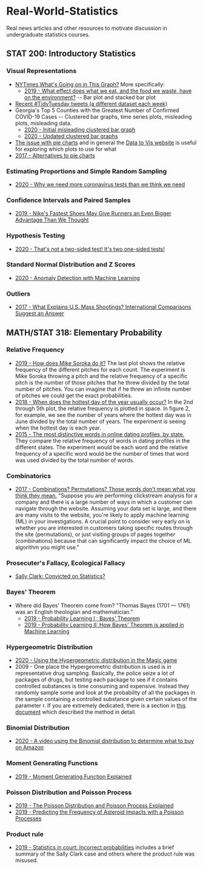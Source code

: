# Real-World-Statistics
Real news articles and other resources to motivate discussion in undergraduate statistics courses.

## STAT 200: Introductory Statistics

### Visual Representations
* [NYTimes What's Going on in This Graph?](https://www.nytimes.com/column/whats-going-on-in-this-graph) More specifically:
  * [2019 - What effect does what we eat, and the food we waste, have on the environment?](https://www.nytimes.com/2019/12/05/learning/whats-going-on-in-this-graph-dec-11-2019.html) -- Bar plot and stacked bar plot
* [Recent #TidyTuesday tweets (a different dataset each week)](https://nsgrantham.shinyapps.io/tidytuesdayrocks/?_ga=2.251706177.951614769.1592282974-1979553968.1592282974)
* Georgia's Top 5 Counties with the Greatest Number of Confirmed COVID-19 Cases -- Clustered bar graphs, time series plots, misleading plots, misleading data.
  * [2020 - Initial misleading clustered bar graph](https://www.vox.com/covid-19-coronavirus-us-response-trump/2020/5/18/21262265/georgia-covid-19-cases-declining-reopening)
  * [2020 - Updated clustered bar graphs](https://www.gpbnews.org/post/georgia-s-gaffe-prone-covid-19-dashboard-useful-if-you-know-where-look)
* [The issue with pie charts](https://www.data-to-viz.com/caveat/pie.html) and in general the [Data to Vis website](https://www.data-to-viz.com/#explore) is useful for exploring which plots to use for what
* [2017 - Alternatives to pie charts](https://dataviz.love/2017/03/17/alternative-chart-types-pie-chart/)

### Estimating Proportions and Simple Random Sampling
* [2020 - Why we need more coronavirus tests than we think we need](https://rss.onlinelibrary.wiley.com/doi/full/10.1111/1740-9713.01398)

### Confidence Intervals and Paired Samples
* [2019 - Nike's Fastest Shoes May Give Runners an Even Bigger Advantage Than We Thought](https://www.nytimes.com/interactive/2019/12/13/upshot/nike-vaporfly-next-percent-shoe-estimates.html)

### Hypothesis Testing
* [2020 - That's not a two-sided test! It's two one-sided tests!](https://www.researchgate.net/publication/341725597_That%27s_Not_a_Two-Sided_Test_It%27s_Two_One-Sided_Tests)

### Standard Normal Distribution and Z Scores
* [2020 - Anomaly Detection with Machine Learning](https://www.ericsson.com/en/blog/2020/4/anomaly-detection-with-machine-learning)

### Outliers
* [2017 - What Explains U.S. Mass Shootings? International Comparisons Suggest an Answer](https://www.nytimes.com/2017/11/07/world/americas/mass-shootings-us-international.html)

## MATH/STAT 318: Elementary Probability

### Relative Frequency
* [2019 - How does Mike Soroka do it?](https://blogs.fangraphs.com/how-does-mike-soroka-do-it/) The last plot shows the relative frequency of the different pitches for each count. The experiment is Mike Soroka throwing a pitch and the relative frequency of a specific pitch is the number of those pitches that he threw divided by the total number of pitches. You can imagine that if he threw an infinite number of pitches we could get the exact probabilities.
* [2018 - When does the hottest day of the year usually occur?](https://www.forbes.com/sites/brianbrettschneider/2018/07/08/when-does-the-hottest-day-of-the-year-usually-occur/#36f132e3548c) In the 2nd through 5th plot, the relative frequency is plotted in space. In figure 2, for example, we see the number of years where the hottest day was in June divided by the total number of years. The experiment is seeing when the hottest day is each year.
* [2015 - The most distinctive words in online dating profiles, by state.](https://www.vox.com/2015/4/23/8479241/map-online-dating-profile) They compare the relative frequency of words in dating profiles in the different states. The experiment would be each word and the relative frequency of a specific word would be the number of times that word was used divided by the total number of words.

### Combinatorics
* [2017 - Combinations? Permutations? Those words don't mean what you think they mean.](https://www.theregister.com/2017/10/18/common_analytics_machine_learning_mistakes_2/?utm_source=rss&utm_medium=Sendible&utm_campaign=RSS) "Suppose you are performing clickstream analysis for a company and there is a large number of ways in which a customer can navigate through the website. Assuming your data set is large, and there are many visits to the website, you're likely to apply machine learning (ML) in your investigations. A crucial point to consider very early on is whether you are interested in customers taking specific routes through the site (permutations), or just visiting groups of pages together (combinations) because that can significantly impact the choice of ML algorithm you might use."

### Prosecuter's Fallacy, Ecological Fallacy
* [Sally Clark: Convicted on Statistics?](https://understandinguncertainty.org/node/545)

### Bayes' Theorem
* Where did Bayes' Theorem come from? "Thomas Bayes (1701 — 1761) was an English theologian and mathematician." 
  * [2019 - Probability Learning I : Bayes’ Theorem](https://towardsdatascience.com/probability-learning-i-bayes-theorem-708a4c02909a)
  * [2019 - Probability Learning II: How Bayes’ Theorem is applied in Machine Learning](https://towardsdatascience.com/probability-learning-ii-how-bayes-theorem-is-applied-in-machine-learning-bd747a960962)

### Hypergeometric Distribution
* [2020 - Using the Hypergeometric distribution in the Magic game](https://mtgazone.com/a-guide-to-hypergeometric-calculators/)
* 2009 - One place the Hypergeometric distribution is used is in representative drug sampling. Basically, the police seize a lot of packages of drugs, but testing each package to see if it contains controlled substances is time consuming and expensive. Instead they randomly sample some and look at the probability of all the packages in the sample containing a controlled substance given certain values of the parameter r. If you are extremely dedicated, there is a section in [this document](https://www.unodc.org/documents/scientific/Drug_Sampling.pdf) which described the method in detail.

### Binomial Distribution
* [2020 - A video using the Binomial distribution to determine what to buy on Amazon](https://www.youtube.com/watch?v=8idr1WZ1A7Q&feature=youtu.be)

### Moment Generating Functions
* [2019 - Moment Generating Function Explained](https://towardsdatascience.com/moment-generating-function-explained-27821a739035)

### Poisson Distribution and Poisson Process
* [2019 - The Poisson Distribution and Poisson Process Explained](https://towardsdatascience.com/the-poisson-distribution-and-poisson-process-explained-4e2cb17d459)
* [2019 - Predicting the Frequency of Asteroid Impacts with a Poisson Processes](https://towardsdatascience.com/predicting-the-frequency-of-asteroid-impacts-with-a-poisson-processes-98d483efa61d)

### Product rule
* [2019 - Statistics in court: Incorrect probabilities](https://www.significancemagazine.com/science/622-statistics-in-court-incorrect-probabilities) includes a brief summary of the Sally Clark case and others where the product rule was misused.


